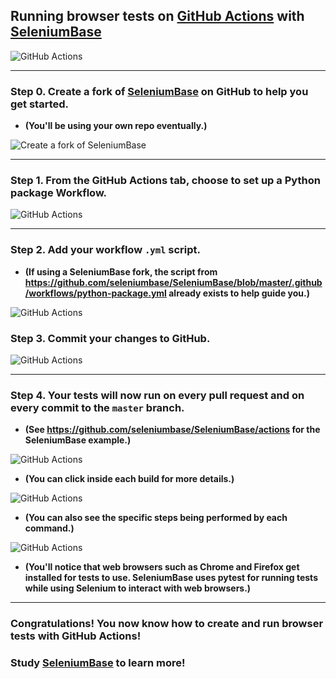 ## Running browser tests on [GitHub Actions](https://github.com/seleniumbase/SeleniumBase/actions) with [SeleniumBase](https://github.com/seleniumbase/SeleniumBase)

![](https://seleniumbase.io/cdn/img/gha/github_workflows_7.png "GitHub Actions")

----------

### Step 0. Create a fork of [SeleniumBase](https://github.com/seleniumbase/SeleniumBase) on GitHub to help you get started.

* **(You'll be using your own repo eventually.)**

![](https://seleniumbase.io/cdn/img/gha/github_workflows_2.png "Create a fork of SeleniumBase")

----------

### Step 1. From the GitHub Actions tab, choose to set up a Python package Workflow.

![](https://seleniumbase.io/cdn/img/gha/github_workflows_1.png "GitHub Actions")

----------

### Step 2. Add your workflow ``.yml`` script.

* **(If using a SeleniumBase fork, the script from https://github.com/seleniumbase/SeleniumBase/blob/master/.github/workflows/python-package.yml already exists to help guide you.)**

![](https://seleniumbase.io/cdn/img/gha/github_workflows_9.png "GitHub Actions")

### Step 3. Commit your changes to GitHub.

![](https://seleniumbase.io/cdn/img/gha/github_workflows_4.png "GitHub Actions")

----------

### Step 4. Your tests will now run on every pull request and on every commit to the ``master`` branch.

* **(See https://github.com/seleniumbase/SeleniumBase/actions for the SeleniumBase example.)**

![](https://seleniumbase.io/cdn/img/gha/github_workflows_5.png "GitHub Actions")

* **(You can click inside each build for more details.)**

![](https://seleniumbase.io/cdn/img/gha/github_workflows_6.png "GitHub Actions")

* **(You can also see the specific steps being performed by each command.)**

![](https://seleniumbase.io/cdn/img/gha/github_workflows_7.png "GitHub Actions")

* **(You'll notice that web browsers such as Chrome and Firefox get installed for tests to use. SeleniumBase uses pytest for running tests while using Selenium to interact with web browsers.)**

----------

### Congratulations! You now know how to create and run browser tests with GitHub Actions!

### **Study [SeleniumBase](https://github.com/seleniumbase/SeleniumBase) to learn more!**
